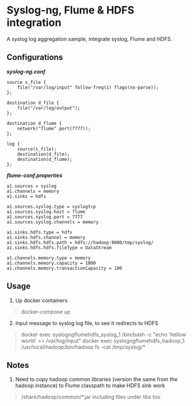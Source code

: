 # Syslog-ng, Flume & HDFS integration
A syslog log aggregation sample, integrate syslog, Flume and HDFS.

## Configurations

***syslog-ng.conf***

    source s_file {
        file("/var/log/input" follow-freq(1) flags(no-parse));
    };
    
    destination d_file {
        file("/var/log/output");
    };
    
    destination d_flume {
        network("flume" port(7777));
    };
    
    log {
        source(s_file);
        destination(d_file);
        destination(d_flume);
    };

***flume-conf.properties***

    a1.sources = syslog
    a1.channels = memory
    a1.sinks = hdfs
    
    a1.sources.syslog.type = syslogtcp
    a1.sources.syslog.host = flume
    a1.sources.syslog.port = 7777
    a1.sources.syslog.channels = memory
    
    a1.sinks.hdfs.type = hdfs
    a1.sinks.hdfs.channel = memory
    a1.sinks.hdfs.hdfs.path = hdfs://hadoop:9000/tmp/syslog/
    a1.sinks.hdfs.hdfs.fileType = DataStream
    
    a1.channels.memory.type = memory
    a1.channels.memory.capacity = 1000
    a1.channels.memory.transactionCapacity = 100

## Usage
1. Up docker containers

> docker-compose up

2. Input message to syslog log file, to see it redirects to HDFS

> docker exec syslogngflumehdfs_syslog_1 /bin/bash -c "echo 'hellow world' \>\> /var/log/input"
> docker exec syslogngflumehdfs_hadoop_1 /usr/local/hadoop/bin/hadoop fs -cat /tmp/syslog/*

## Notes
1. Need to copy hadoop common libraries (version the same from the hadoop instance) to Flume classpath to make HDFS sink work

> <hadoop distribution>/share/hadoop/common/*.jar including files under libs too

